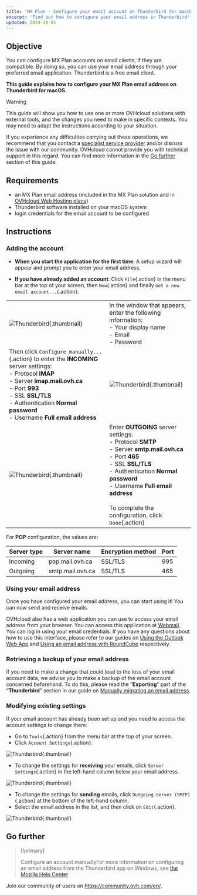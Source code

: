 ```yaml
---
title: 'MX Plan - Configure your email account on Thunderbird for macOS'
excerpt: 'Find out how to configure your email address in Thunderbird'
updated: 2024-10-01
---
```


## Objective

You can configure MX Plan accounts on email clients, if they are compatible. By doing so, you can use your email address through your preferred email application. Thunderbird is a free email client.

**This guide explains how to configure your MX Plan email address on Thunderbird for macOS.**

> [!warning]
> This guide will show you how to use one or more OVHcloud solutions with external tools, and the changes you need to make in specific contexts. You may need to adapt the instructions according to your situation.
>
> If you experience any difficulties carrying out these operations, we recommend that you contact a [specialist service provider](/links/partner) and/or discuss the issue with our community. OVHcloud cannot provide you with technical support in this regard. You can find more information in the [Go further](#gofurther) section of this guide.
> 

## Requirements

- an MX Plan email address (included in the MX Plan solution and in [OVHcloud Web Hosting plans](/links/web/hosting))
- Thunderbird software installed on your macOS system
- login credentials for the email account to be configured

 
## Instructions

### Adding the account

- **When you start the application for the first time**: A setup wizard will appear and prompt you to enter your email address.

- **If you have already added an account**: Click `File`{.action} in the menu bar at the top of your screen, then `New`{.action} and finally `Get a new email account...`{.action}.

| | |
|---|---|
|![Thunderbird](images/thunderbird-mac-mxplan01.png){.thumbnail}|In the window that appears, enter the following information: <br>\- Your display name<br>\- Email <br>\- Password|
|Then click `Configure manually...`{.action} to enter the **INCOMING** server settings: <br>- Protocol **IMAP** <br>\- Server **imap.mail.ovh.ca** <br>\- Port **993** <br>\- SSL **SSL/TLS** <br>\- Authentication **Normal password** <br>\- Username **Full email address**|![Thunderbird](images/thunderbird-mac-mxplan02-ca.png){.thumbnail}|
|![Thunderbird](images/thunderbird-mac-mxplan03-ca.png){.thumbnail}|Enter **OUTGOING** server settings: <br>- Protocol **SMTP** <br>\- Server **smtp.mail.ovh.ca** <br>\- Port **465** <br>\- SSL **SSL/TLS** <br>\- Authentication **Normal password** <br>\- Username **Full email address**<br><br>To complete the configuration, click `Done`{.action}|

For **POP** configuration, the values are:

|Server type|Server name|Encryption method|Port|
|---|---|---|---|
|Incoming|pop.mail.ovh.ca|SSL/TLS|995|
|Outgoing|smtp.mail.ovh.ca|SSL/TLS|465|

### Using your email address

Once you have configured your email address, you can start using it! You can now send and receive emails.

OVHcloud also has a web application you can use to access your email address from your browser. You can access this application at [Webmail](/links/web/email). You can log in using your email credentials. If you have any questions about how to use this interface, please refer to our guides on [Using the Outlook Web App](/pages/web_cloud/email_and_collaborative_solutions/using_the_outlook_web_app_webmail/email_owa) and [Using an email address with RoundCube](/pages/web_cloud/email_and_collaborative_solutions/mx_plan/email_roundcube#ou-et-comment-se-connecter-au-webmail-roundcube) respectively.

### Retrieving a backup of your email address

If you need to make a change that could lead to the loss of your email account data, we advise you to make a backup of the email account concerned beforehand. To do this, please read the “**Exporting**” part of the “**Thunderbird**” section in our guide on [Manually migrating an email address](/pages/web_cloud/email_and_collaborative_solutions/migrating/manual_email_migration#exporting).

### Modifying existing settings

If your email account has already been set up and you need to access the account settings to change them:

- Go to `Tools`{.action} from the menu bar at the top of your screen.
- Click `Account Settings`{.action}.

![Thunderbird](images/thunderbird-mac-mxplan04.png){.thumbnail}

- To change the settings for **receiving** your emails, click `Server Settings`{.action} in the left-hand column below your email address.

![Thunderbird](images/thunderbird-mac-mxplan05-ca.png){.thumbnail}

- To change the settings for **sending** emails, click `Outgoing Server (SMTP)`{.action} at the bottom of the left-hand column.
- Select the email address in the list, and then click on `Edit`{.action}.

![Thunderbird](images/thunderbird-mac-mxplan06-ca.png){.thumbnail}

## Go further <a name="gofurther"></a>

> [!primary]
>
> Configure an account manuallyFor more information on configuring an email address from the Thunderbird app on Windows, see [the Mozilla Help Center](https://support.mozilla.org/en-US/kb/manual-account-configuration#thunderbird:mac:tb115)

Join our community of users on <https://community.ovh.com/en/>.